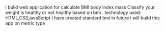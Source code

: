 I bulid web application for calculate BMI body index mass
Classify your weight is healthy or not healthy  based on bmi .
technology used: HTML,CSS,javaScript
I have created standard bmi in future i will build this app on metric type 
